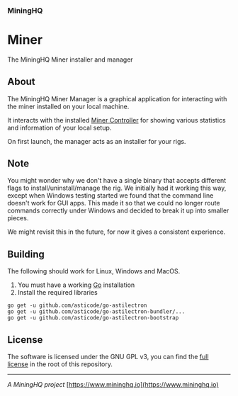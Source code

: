 ### MiningHQ

# Miner

The MiningHQ Miner installer and manager

## About

The MiningHQ Miner Manager is a graphical application for interacting
with the miner installed on your local machine.

It interacts with the installed
[Miner Controller](https://github.com/mininghq/miner-controller) for
showing various statistics and information of your local setup.

On first launch, the manager acts as an installer for your rigs.

## Note

You might wonder why we don't have a single binary that accepts different
flags to install/uninstall/manage the rig. We initially had it working this
way, except when Windows testing started we found that the command line doesn't
work for GUI apps. This made it so that we could no longer route commands
correctly under Windows and decided to break it up into smaller pieces.

We might revisit this in the future, for now it gives a consistent experience.

## Building

The following should work for Linux, Windows and MacOS.

1. You must have a working [Go](https://golang.org/) installation
2. Install the required libraries

  ```
  go get -u github.com/asticode/go-astilectron
  go get -u github.com/asticode/go-astilectron-bundler/...
  go get -u github.com/asticode/go-astilectron-bootstrap
  ```

## License

The software is licensed under the GNU GPL v3, you can find the
[full license](LICENSE) in the root of this repository.

---
*A MiningHQ project*
[https://www.mininghq.io](https://www.mininghq.io)
